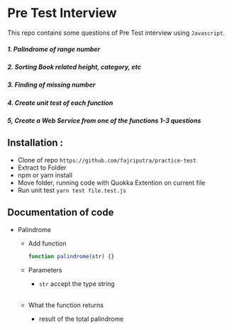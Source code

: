 # Pre Test Interview

This repo contains some questions of Pre Test interview using `Javascript`.

##### 1. Palindrome of range number

##### 2. Sorting Book related height, category, etc

##### 3. Finding of missing number

##### 4. Create unit test of each function

##### 5, Create a Web Service from one of the functions 1-3 questions

## Installation :

- Clone of repo `https://github.com/fajriputra/practice-test`
- Extract to Folder
- npm or yarn install
- Move folder, running code with Quokka Extention on current file
- Run unit test `yarn test file.test.js`

## Documentation of code

- Palindrome

  - Add function

    ```javascript
    function palindrome(str) {}
    ```

  - Parameters
    - `str` accept the type string <br/> <br/>
  - What the function returns
    - result of the total palindrome
